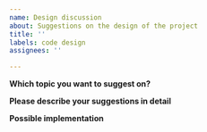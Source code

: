 ```yaml
---
name: Design discussion
about: Suggestions on the design of the project
title: ''
labels: code design
assignees: ''

---
```


**Which topic you want to suggest on?**

**Please describe your suggestions in detail**

**Possible implementation**
